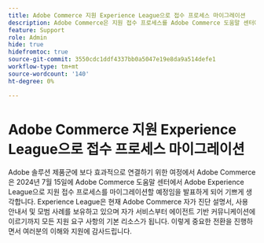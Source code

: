 ```yaml
---
title: Adobe Commerce 지원 Experience League으로 접수 프로세스 마이그레이션
description: Adobe Commerce은 지원 접수 프로세스를 Adobe Commerce 도움말 센터에서 2024년 7월 15일에 Adobe Experience League으로 마이그레이션할 예정입니다. Experience League은 셀프서비스부터 에이전트 기반 커뮤니케이션까지 모든 지원 요구 사항을 위한 기본 리소스가 됩니다.
feature: Support
role: Admin
hide: true
hidefromtoc: true
source-git-commit: 3550cdc1ddf4337bb0a5047e19e8da9a514defe1
workflow-type: tm+mt
source-wordcount: '140'
ht-degree: 0%

---
```



# Adobe Commerce 지원 Experience League으로 접수 프로세스 마이그레이션

Adobe 솔루션 제품군에 보다 효과적으로 연결하기 위한 여정에서 Adobe Commerce은 2024년 7월 15일에 Adobe Commerce 도움말 센터에서 Adobe Experience League으로 지원 접수 프로세스를 마이그레이션할 예정임을 발표하게 되어 기쁘게 생각합니다. Experience League은 현재 Adobe Commerce 자가 진단 설명서, 사용 안내서 및 모범 사례를 보유하고 있으며 자가 서비스부터 에이전트 기반 커뮤니케이션에 이르기까지 모든 지원 요구 사항의 기본 리소스가 됩니다. 이렇게 중요한 전환을 진행하면서 여러분의 이해와 지원에 감사드립니다.
